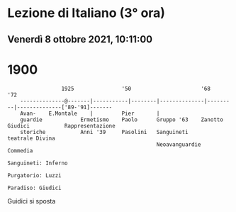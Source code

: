 # Lezione di Italiano (3° ora) 
## Venerdì 8 ottobre 2021, 10:11:00

# 1900

		             1925               '50                      '68       '72      
		--------------@-------|-----------|--------|--------------|---------|--------------['89-'91]-------
		Avan-    E.Montale    |         Pier       |
		guardie            Ermetismo    Paolo      Gruppo '63    Zanotto  Giudici           Rappresentazione
		storiche           Anni '39     Pasolini   Sanguineti                               teatrale Divina
		                                           Neoavanguardie       Commedia
		                                                                  Sanguineti: Inferno
		                                                                  Purgatorio: Luzzi
		                                                                  Paradiso: Giudici



Guidici si sposta 
<!--stackedit_data:
eyJoaXN0b3J5IjpbMjA0NDI5NTc4XX0=
-->